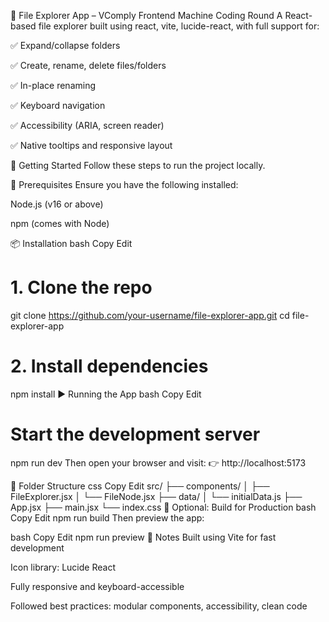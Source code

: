 📁 File Explorer App – VComply Frontend Machine Coding Round
A React-based file explorer built using react, vite, lucide-react, with full support for:

✅ Expand/collapse folders

✅ Create, rename, delete files/folders

✅ In-place renaming

✅ Keyboard navigation

✅ Accessibility (ARIA, screen reader)

✅ Native tooltips and responsive layout

🚀 Getting Started
Follow these steps to run the project locally.

🔧 Prerequisites
Ensure you have the following installed:

Node.js (v16 or above)

npm (comes with Node)

📦 Installation
bash
Copy
Edit
# 1. Clone the repo
git clone https://github.com/your-username/file-explorer-app.git
cd file-explorer-app

# 2. Install dependencies
npm install
▶️ Running the App
bash
Copy
Edit
# Start the development server
npm run dev
Then open your browser and visit:
👉 http://localhost:5173

📁 Folder Structure
css
Copy
Edit
src/
├── components/
│   ├── FileExplorer.jsx
│   └── FileNode.jsx
├── data/
│   └── initialData.js
├── App.jsx
├── main.jsx
└── index.css
🧪 Optional: Build for Production
bash
Copy
Edit
npm run build
Then preview the app:

bash
Copy
Edit
npm run preview
📌 Notes
Built using Vite for fast development

Icon library: Lucide React

Fully responsive and keyboard-accessible

Followed best practices: modular components, accessibility, clean code